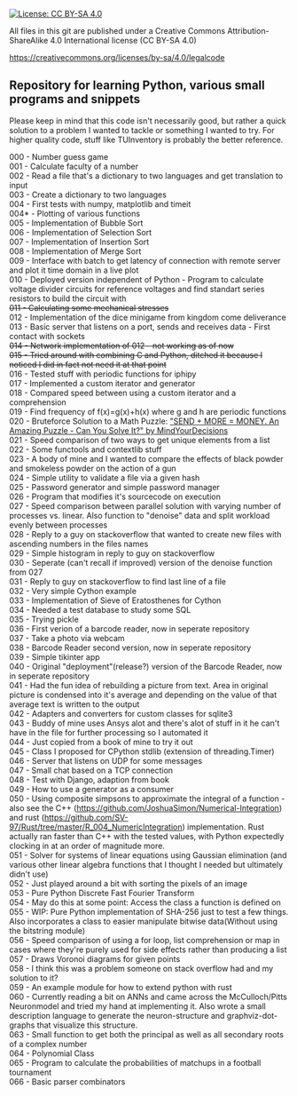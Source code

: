 [![License: CC BY-SA 4.0](https://licensebuttons.net/l/by-sa/4.0/80x15.png)](https://creativecommons.org/licenses/by-sa/4.0/)

All files in this git are published under a Creative Commons Attribution-ShareAlike 4.0 International license (CC BY-SA 4.0)

https://creativecommons.org/licenses/by-sa/4.0/legalcode

## Repository for learning Python, various small programs and snippets

Please keep in mind that this code isn't necessarily good, but rather a quick solution to a problem I wanted to tackle or something I wanted to try. For higher quality code, stuff like TUInventory is probably the better reference.

000 - Number guess game  
001 - Calculate faculty of a number  
002 - Read a file that's a dictionary to two languages and get translation to input  
003 - Create a dictionary to two languages  
004 - First tests with numpy, matplotlib and timeit  
004\* - Plotting of various functions  
005 - Implementation of Bubble Sort  
006 - Implementation of Selection Sort  
007 - Implementation of Insertion Sort  
008 - Implementation of Merge Sort  
009 - Interface with batch to get latency of connection with remote server and plot it time domain in a live plot  
010 - Deployed version independent of Python - Program to calculate voltage divider circuits for reference voltages and find standart series resistors to build the circuit with  
~~011 - Calculating some mechanical stresses~~  
012 - Implementation of the dice minigame from kingdom come deliverance  
013 - Basic server that listens on a port, sends and receives data - First contact with sockets  
~~014 - Network implementation of 012 - not working as of now~~  
~~015 - Tried around with combining C and Python, ditched it because I noticed I did in fact not need it at that point~~  
016 - Tested stuff with periodic functions for iphipy  
017 - Implemented a custom iterator and generator  
018 - Compared speed between using a custom iterator and a comprehension  
019 - Find frequency of f(x)=g(x)+h(x) where g and h are periodic functions  
020 - Bruteforce Solution to a Math Puzzle: ["SEND + MORE = MONEY. An Amazing Puzzle - Can You Solve It?" by MindYourDecisions](https://youtu.be/p5YjV-100Hc)  
021 - Speed comparison of two ways to get unique elements from a list  
022 - Some functools and contextlib stuff  
023 - A body of mine and I wanted to compare the effects of black powder and smokeless powder on the action of a gun  
024 - Simple utility to validate a file via a given hash  
025 - Password generator and simple password manager  
026 - Program that modifies it's sourcecode on execution  
027 - Speed comparison between parallel solution with varying number of processes vs. linear. Also function to "denoise" data and split workload evenly between processes  
028 - Reply to a guy on stackoverflow that wanted to create new files with ascending numbers in the files names  
029 - Simple histogram in reply to guy on stackoverflow  
030 - Seperate (can't recall if improved) version of the denoise function from 027  
031 - Reply to guy on stackoverflow to find last line of a file  
032 - Very simple Cython example  
033 - Implementation of Sieve of Eratosthenes for Cython  
034 - Needed a test database to study some SQL  
035 - Trying pickle  
036 - First verion of a barcode reader, now in seperate repository  
037 - Take a photo via webcam  
038 - Barcode Reader second version, now in seperate repository  
039 - Simple tikinter app  
040 - Original "deployment"(release?) version of the Barcode Reader, now in seperate repository  
041 - Had the fun idea of rebuilding a picture from text. Area in original picture is condensed into it's average and depending on the value of that average text is written to the output  
042 - Adapters and converters for custom classes for sqlite3  
043 - Buddy of mine uses Ansys alot and there's alot of stuff in it he can't have in the file for further processing so I automated it  
044 - Just copied from a book of mine to try it out  
045 - Class I proposed for CPython stdlib (extension of threading.Timer)  
046 - Server that listens on UDP for some messages  
047 - Small chat based on a TCP connection  
048 - Test with Django, adaption from book  
049 - How to use a generator as a consumer  
050 - Using composite simpsons to approximate the integral of a function - also see the C++ (https://github.com/JoshuaSimon/Numerical-Integration) and rust (https://github.com/SV-97/Rust/tree/master/R_004_NumericIntegration) implementation. Rust actually ran faster than C++ with the tested values, with Python expectedly clocking in at an order of magnitude more.  
051 - Solver for systems of linear equations using Gaussian elimination (and various other linear algebra functions that I thought I needed but ultimately didn't use)  
052 - Just played around a bit with sorting the pixels of an image  
053 - Pure Python Discrete Fast Fourier Transform  
054 - May do this at some point: Access the class a function is defined on  
055 - WIP: Pure Python implementation of SHA-256 just to test a few things. Also incorporates a class to easier manipulate bitwise data(Without using the bitstring module)  
056 - Speed comparison of using a for loop, list comprehension or map in cases where they're purely used for side effects rather than producing a list  
057 - Draws Voronoi diagrams for given points  
058 - I think this was a problem someone on stack overflow had and my solution to it?  
059 - An example module for how to extend python with rust  
060 - Currently reading a bit on ANNs and came across the McCulloch/Pitts Neuronmodel and tried my hand at implementing it. Also wrote a small description language to generate the neuron-structure and graphviz-dot-graphs that visualize this structure.  
063 - Small function to get both the principal as well as all secondary roots of a complex number  
064 - Polynomial Class  
065 - Program to calculate the probabilities of matchups in a football tournament  
066 - Basic parser combinators  
